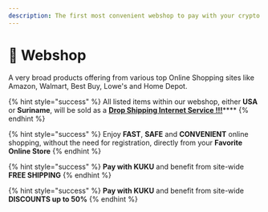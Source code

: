 ```yaml
---
description: The first most convenient webshop to pay with your crypto
---
```


# 🛒 Webshop

A very broad products offering from various top Online Shopping sites like Amazon, Walmart, Best Buy, Lowe's and Home Depot.

{% hint style="success" %}
All listed items within our webshop, either **USA** or **Suriname**, will be sold as a [**Drop Shipping Internet Service !!!**](../../knowledge-center/glossary-and-vocab.md)****
{% endhint %}

{% hint style="success" %}
Enjoy **FAST**, **SAFE** and **CONVENIENT** online shopping, without the need for registration, directly from your **Favorite Online Store**
{% endhint %}

{% hint style="success" %}
**Pay with KUKU** and benefit from site-wide **FREE SHIPPING**
{% endhint %}

{% hint style="success" %}
**Pay with KUKU** and benefit from site-wide **DISCOUNTS up to 50%**
{% endhint %}
